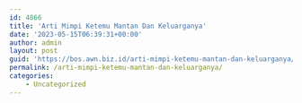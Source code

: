 ```yaml
---
id: 4866
title: 'Arti Mimpi Ketemu Mantan Dan Keluarganya'
date: '2023-05-15T06:39:31+00:00'
author: admin
layout: post
guid: 'https://bos.awn.biz.id/arti-mimpi-ketemu-mantan-dan-keluarganya/'
permalink: /arti-mimpi-ketemu-mantan-dan-keluarganya/
categories:
    - Uncategorized
---
```


